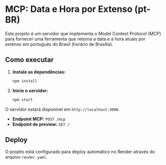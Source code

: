 # MCP: Data e Hora por Extenso (pt-BR)

Este projeto é um servidor que implementa o Model Context Protocol (MCP) para fornecer uma ferramenta que retorna a data e a hora atuais por extenso em português do Brasil (horário de Brasília).

## Como executar

1. **Instale as dependências:**
   ```sh
   npm install
   ```
2. **Inicie o servidor:**
   ```sh
   npm start
   ```

O servidor estará disponível em `http://localhost:3000`.

- **Endpoint MCP:** `POST /mcp`
- **Endpoint de preview:** `GET /`

## Deploy

O projeto está configurado para deploy automático no Render através do arquivo `render.yaml`.
